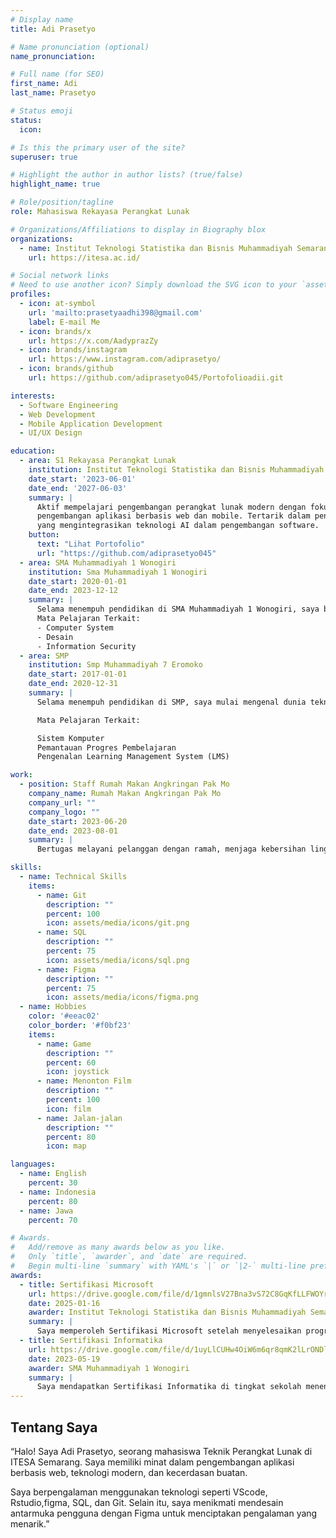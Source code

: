 ```yaml
---
# Display name
title: Adi Prasetyo

# Name pronunciation (optional)
name_pronunciation: 

# Full name (for SEO)
first_name: Adi 
last_name: Prasetyo

# Status emoji
status:
  icon: 

# Is this the primary user of the site?
superuser: true

# Highlight the author in author lists? (true/false)
highlight_name: true

# Role/position/tagline
role: Mahasiswa Rekayasa Perangkat Lunak

# Organizations/Affiliations to display in Biography blox
organizations:
  - name: Institut Teknologi Statistika dan Bisnis Muhammadiyah Semarang
    url: https://itesa.ac.id/

# Social network links
# Need to use another icon? Simply download the SVG icon to your `assets/media/icons/` folder.
profiles:
  - icon: at-symbol
    url: 'mailto:prasetyaadhi398@gmail.com'
    label: E-mail Me
  - icon: brands/x
    url: https://x.com/AadyprazZy
  - icon: brands/instagram
    url: https://www.instagram.com/adiprasetyo/
  - icon: brands/github
    url: https://github.com/adiprasetyo045/Portofolioadii.git

interests:
  - Software Engineering
  - Web Development
  - Mobile Application Development
  - UI/UX Design

education:
  - area: S1 Rekayasa Perangkat Lunak
    institution: Institut Teknologi Statistika dan Bisnis Muhammadiyah Semarang
    date_start: '2023-06-01'
    date_end: '2027-06-03'
    summary: |
      Aktif mempelajari pengembangan perangkat lunak modern dengan fokus pada
      pengembangan aplikasi berbasis web dan mobile. Tertarik dalam penelitian
      yang mengintegrasikan teknologi AI dalam pengembangan software.
    button:
      text: "Lihat Portofolio"
      url: "https://github.com/adiprasetyo045"
  - area: SMA Muhammadiyah 1 Wonogiri
    institution: Sma Muhammadiyah 1 Wonogiri
    date_start: 2020-01-01
    date_end: 2023-12-12
    summary: |
      Selama menempuh pendidikan di SMA Muhammadiyah 1 Wonogiri, saya belajar di lingkungan yang berfokus pada teknologi informasi dan tahfidz (pondok pesantren). Saya mendapatkan pemahaman yang lebih dalam tentang sistem komputer, multimedia, dan keamanan informasi. Selain itu, pengalaman belajar di lingkungan pesantren membantu saya dalam mengembangkan disiplin, etika, dan keterampilan manajemen waktu yang baik.
      Mata Pelajaran Terkait:
      - Computer System
      - Desain
      - Information Security
  - area: SMP
    institution: Smp Muhammadiyah 7 Eromoko
    date_start: 2017-01-01
    date_end: 2020-12-31
    summary: |
      Selama menempuh pendidikan di SMP, saya mulai mengenal dunia teknologi dan pemrograman. Saya mempelajari dasar-dasar sistem komputer serta penggunaan platform pembelajaran digital yang membantu memahami konsep teknologi secara lebih mendalam.

      Mata Pelajaran Terkait:

      Sistem Komputer
      Pemantauan Progres Pembelajaran
      Pengenalan Learning Management System (LMS)

work:
  - position: Staff Rumah Makan Angkringan Pak Mo
    company_name: Rumah Makan Angkringan Pak Mo
    company_url: ""
    company_logo: ""
    date_start: 2023-06-20
    date_end: 2023-08-01
    summary: |
      Bertugas melayani pelanggan dengan ramah, menjaga kebersihan lingkungan rumah makan, membantu persiapan makanan dan minuman, serta memastikan operasional harian berjalan lancar.

skills:
  - name: Technical Skills
    items:
      - name: Git
        description: ""
        percent: 100
        icon: assets/media/icons/git.png
      - name: SQL
        description: ""
        percent: 75
        icon: assets/media/icons/sql.png
      - name: Figma
        description: ""
        percent: 75
        icon: assets/media/icons/figma.png
  - name: Hobbies
    color: '#eeac02'
    color_border: '#f0bf23'
    items:
      - name: Game
        description: ""
        percent: 60
        icon: joystick
      - name: Menonton Film
        description: ""
        percent: 100
        icon: film
      - name: Jalan-jalan
        description: ""
        percent: 80
        icon: map

languages:
  - name: English
    percent: 30
  - name: Indonesia
    percent: 80
  - name: Jawa
    percent: 70

# Awards.
#   Add/remove as many awards below as you like.
#   Only `title`, `awarder`, and `date` are required.
#   Begin multi-line `summary` with YAML's `|` or `|2-` multi-line prefix and indent 2 spaces below.
awards:
  - title: Sertifikasi Microsoft
    url: https://drive.google.com/file/d/1gmnlsV27Bna3vS72C8GqKfLLFWOYrlFm/view?usp=drive_link
    date: 2025-01-16
    awarder: Institut Teknologi Statistika dan Bisnis Muhammadiyah Semarang
    summary: |
      Saya memperoleh Sertifikasi Microsoft setelah menyelesaikan program pelatihan yang komprehensif untuk meningkatkan kemampuan dalam teknologi Microsoft. Sertifikasi ini mengakui keahlian saya dalam menggunakan alat-alat Microsoft untuk menyelesaikan tantangan bisnis secara efektif, mencerminkan keterampilan yang kuat dalam produktivitas dan solusi perangkat lunak.
  - title: Sertifikasi Informatika
    url: https://drive.google.com/file/d/1uyLlCUHw4OiW6m6qr8qmK2lLrONDlI_l/view?usp=drive_link
    date: 2023-05-19
    awarder: SMA Muhammadiyah 1 Wonogiri
    summary: |
      Saya mendapatkan Sertifikasi Informatika di tingkat sekolah menengah atas karena menunjukkan keunggulan dalam studi dan aplikasi ilmu komputer serta teknologi informasi. Pengakuan ini mencerminkan pemahaman saya yang kuat tentang prinsip-prinsip inti informatika, termasuk pemrograman, manajemen data, dan desain sistem, yang saya kembangkan selama pendidikan di SMA.
---
```


## Tentang Saya

“Halo! Saya Adi Prasetyo, seorang mahasiswa Teknik Perangkat Lunak di ITESA Semarang. Saya memiliki minat dalam pengembangan aplikasi berbasis web, teknologi modern, dan kecerdasan buatan.

Saya berpengalaman menggunakan teknologi seperti VScode, Rstudio,figma, SQL, dan Git. Selain itu, saya menikmati mendesain antarmuka pengguna dengan Figma untuk menciptakan pengalaman yang menarik.”